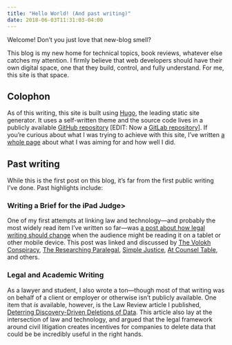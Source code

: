 ```yaml
---
title: "Hello World! (And past writing)"
date: 2018-06-03T11:31:03-04:00
---
```

<p>Welcome!  Don’t you just love that new-blog smell?</p>

<p>This blog is my new home for technical topics, book reviews, whatever else
catches my attention.  I firmly believe that web developers should have their
own digital space, one that they build, control, and fully understand.  For
me, this site is that space.</p>

<h2 id="colophon">Colophon</h2>

<p>As of this writing, this site is built using <a href="https://gohugo.io/">Hugo</a>, the
leading static site generator.  It uses a self-written theme and the source
code lives in a publicly available <a href="https://github.com/dsock/codesections">GitHub repository</a> [EDIT: Now a <a href="https://gitlab.com/codesections/codesections-website">GitLab repository</a>].  If you’re curious about what I was trying to achieve with
this site, I’ve written <a href="/projects/this-website">a whole page</a> about what
I was aiming for and how well I did.</p>

<h2 id="past-writing">Past writing</h2>

While this is the first post on this blog, it’s far from the first public
writing I’ve done.  Past highlights include:

<!--more-->

<h3 id="writing-a-brief-for-the-ipad-judge">Writing a Brief for the iPad Judge&gt;</h3>

<p>One of my first attempts at linking law and technology—and probably the most widely read item I’ve written so far—was <a href="https://cblr.columbia.edu/writing-a-brief-for-the-ipad-judge" rel="noopen" target="_blank" class="link">a post about how legal writing should change</a> when the audience might be reading it on a tablet or other mobile device.  This post was linked and discussed by <a href="http://volokh.com/2014/01/17/writing-briefs-judges-read-ipads/" rel="noopen" target="_blank" class="link">The Volokh Conspiracy</a>, <a href="https://researchingparalegal.com/2014/01/28/do-you-know-whether-your-judge-uses-an-ipad-or-tablet-find-out-before-you-submit-your-next-brief" rel="noopen" target="_blank" class="link">The Researching Paralegal</a>, <a href="http://blog.simplejustice.us/2014/01/27/its-not-just-a-formatting-thing/" rel="noopen" target="_blank" class="link">Simple Justice</a>, <a href="https://atcounseltable.wordpress.com/2014/01/24/3-ways-to-make-your-brief-read-better-on-an-ipad/" rel="noopen" target="_blank" class="link">At Counsel Table</a>, and others.
  </p><p></p>

<p></p><h3>Legal and Academic Writing</h3>
  <p class="content-p">As a lawyer and student, I also wrote a ton—though most of that writing was on behalf of a client or employer or otherwise isn’t publicly available.  One item that <em>is</em> available, however, is the Law Review article I published, <a href="https://cblr.columbia.edu/wp-content/uploads/2014/08/Sockwell-Intro-+-TOC.pdf" rel="noopen" target="_blank" class="link">Deterring Discovery-Driven Deletions of Data</a>.  This article also lay at the intersection of law and technology, and argued that the legal framework around civil litigation creates incentives for companies to delete data that could be be incredibly useful in the right hands.</p><p></p>

